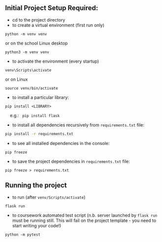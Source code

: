 ## Initial Project Setup Required:
* cd to the project directory
* to create a virtual environment (first run only)
```
python -m venv venv
```
or on the school Linux desktop
```
python3 -m venv venv
```
* to activate the environment (every startup)
```
venv\Scripts\activate
```
or on Linux
```
source venv/bin/activate
```
* to install a particular library:
```
pip install <LIBRARY>
```
&nbsp;&nbsp;&nbsp; e.g.: ```  pip install flask  ```

* to install all dependencies recursively from ```requirements.txt``` file:
```sh
pip install -r requirements.txt
```

* to see all installed dependencies in the console:
```console
pip freeze
```

* to save the project dependencies in ```requirements.txt``` file:

```console
pip freeze > requirements.txt
```
## Running the project
* to run (after `venv/Scripts/activate`)
```
flask run
```
* to coursework automated test script (n.b. server launched by `flask run` must be running still. This will fail on the project template - you need to start writing your code!)
```
python -m pytest
```
